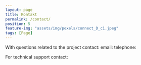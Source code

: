 ```yaml
---
layout: page
title: Kontakt
permalink: /contact/
position: 5
feature-img: "assets/img/pexels/connect_D_c1.jpeg"
tags: [Page]
---
```


With questions related to the project contact:
email:
telephone: 

For technical support contact:
